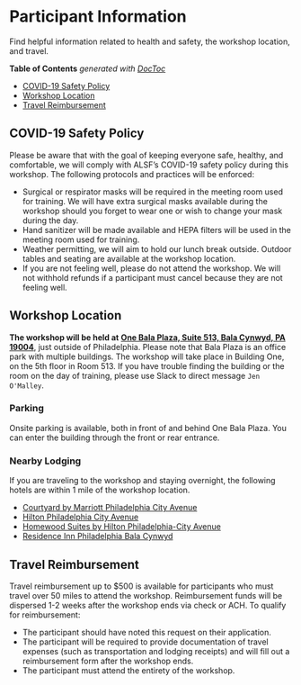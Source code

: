 # Participant Information

Find helpful information related to health and safety, the workshop location, and travel.

<!-- START doctoc generated TOC please keep comment here to allow auto update -->
<!-- DON'T EDIT THIS SECTION, INSTEAD RE-RUN doctoc TO UPDATE -->
**Table of Contents**  *generated with [DocToc](https://github.com/thlorenz/doctoc)*

- [COVID-19 Safety Policy](#covid-19-safety-policy)
- [Workshop Location](#workshop-location)
- [Travel Reimbursement](#travel-reimbursement) 

## COVID-19 Safety Policy

Please be aware that with the goal of keeping everyone safe, healthy, and comfortable, we will comply with ALSF’s COVID-19 safety policy during this workshop. 
The following protocols and practices will be enforced: 

* Surgical or respirator masks will be required in the meeting room used for training. We will have extra surgical masks available during the workshop should you forget to wear one or wish to change your mask during the day.
* Hand sanitizer will be made available and HEPA filters will be used in the meeting room used for training.
* Weather permitting, we will aim to hold our lunch break outside. 
Outdoor tables and seating are available at the workshop location.
* If you are not feeling well, please do not attend the workshop. 
We will not withhold refunds if a participant must cancel because they are not feeling well. 

## Workshop Location

**The workshop will be held at** [**One Bala Plaza, Suite 513, Bala Cynwyd, PA 19004**](https://www.google.com/maps/place/One+Bala+Plaza/@40.0073079,-75.2221085,17z/data=!3m1!4b1!4m5!3m4!1s0x89c6b89e7102a3b5:0x77dce0b150a7df52!8m2!3d40.0073798!4d-75.2199724?utm_campaign=CCDL_Workshops&utm_source=hs_email&utm_medium=email&_hsenc=p2ANqtz--pRa135WXpaamTCddydLZAXVv6QwBlCpR9HqVWrGN1EmHMVqdhOeW6wlCMhaR6eCaT1Ekh), just outside of Philadelphia. 
Please note that Bala Plaza is an office park with multiple buildings. 
The workshop will take place in Building One, on the 5th floor in Room 513. 
If you have trouble finding the building or the room on the day of training, please use Slack to direct message `Jen O'Malley`. 

### Parking

Onsite parking is available, both in front of and behind One Bala Plaza. 
You can enter the building through the front or rear entrance.

### Nearby Lodging

If you are traveling to the workshop and staying overnight, the following hotels are within 1 mile of the workshop location. 

* [Courtyard by Marriott Philadelphia City Avenue](https://www.marriott.com/en-us/hotels/phlav-courtyard-philadelphia-city-avenue/overview/)
* [Hilton Philadelphia City Avenue](https://www.hilton.com/en/hotels/phlphhf-hilton-philadelphia-city-avenue/)
* [Homewood Suites by Hilton Philadelphia-City Avenue](https://www.hilton.com/en/hotels/phlcahw-homewood-suites-philadelphia-city-avenue)
* [Residence Inn Philadelphia Bala Cynwyd](https://www.marriott.com/en-us/hotels/phlrb-residence-inn-philadelphia-bala-cynwyd/overview/)

## Travel Reimbursement

Travel reimbursement up to $500 is available for participants who must travel over 50 miles to attend the workshop. 
Reimbursement funds will be dispersed 1-2 weeks after the workshop ends via check or ACH. 
To qualify for reimbursement:

* The participant should have noted this request on their application.
* The participant will be required to provide documentation of travel expenses (such as transportation and lodging receipts) and will fill out a reimbursement form after the workshop ends.
* The participant must attend the entirety of the workshop.
